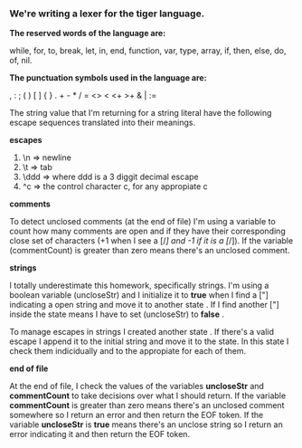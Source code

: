 ### We're writing a lexer for the tiger language. 

**The reserved words of the language are:** 

while, for, to, break, let, in, end, function, var, type, array, if, then, else, do, of, nil.

**The punctuation symbols used in the language are:** 

, : ; ( ) [ ] { } . + - * / = <> < <+ >+ & | :=

The string value that I'm returning for a string literal have the following escape sequences translated into their meanings. 

__escapes__

1. \n   => newline
2. \t   => tab
3. \ddd => where ddd is a 3 diggit decimal escape
4. \^c  => the control character c, for any appropiate c

__comments__

To detect unclosed comments (at the end of file) I'm using a variable to count how many comments are open and if they have their corresponding close set of characters (+1 when I see a [/*] and -1 if it is a [*/]). If the variable (commentCount) is greater than zero means there's an unclosed comment.

__strings__

I totally underestimate this homework, specifically strings. I'm using a boolean variable (uncloseStr) and I initialize it to **true** when I find a ["] indicating a open string and move it to another state <STRING>. If I find another ["] inside the <STRING> state means I have to set (uncloseStr) to **false** .

To manage escapes in strings I created another state <ESCAPE>. If there's a valid escape I append it to the initial string and move it to the <ESCAPE> state. In this state <ESCAPE> I check them indicidually and to the appropiate for each of them. 

__end of file__

At the end of file, I check the values of the variables __uncloseStr__ and __commentCount__ to take decisions over what I should return. If the variable __commentCount__ is greater than zero means there's an unclosed comment somewhere so I return an error and then return the EOF token. If the variable __uncloseStr__ is **true** means there's an unclose string so I return an error indicating it and then return the EOF token. 

